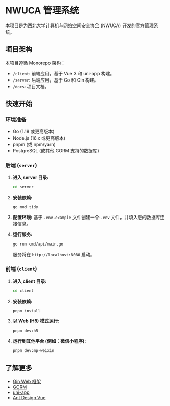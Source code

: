 # NWUCA 管理系统

本项目是为西北大学计算机与网络空间安全协会 (NWUCA) 开发的官方管理系统。

## 项目架构

本项目遵循 Monorepo 架构：

-   `/client`: 前端应用，基于 Vue 3 和 uni-app 构建。
-   `/server`: 后端应用，基于 Go 和 Gin 构建。
-   `/docs`: 项目文档。

## 快速开始

### 环境准备

-   Go (1.18 或更高版本)
-   Node.js (16.x 或更高版本)
-   pnpm (或 npm/yarn)
-   PostgreSQL (或其他 GORM 支持的数据库)

### 后端 (`server`)

1.  **进入 server 目录:**
    ```bash
    cd server
    ```

2.  **安装依赖:**
    ```bash
    go mod tidy
    ```

3.  **配置环境:**
    基于 `.env.example` 文件创建一个 `.env` 文件，并填入您的数据库连接信息。

4.  **运行服务:**
    ```bash
    go run cmd/api/main.go
    ```
    服务将在 `http://localhost:8080` 启动。

### 前端 (`client`)

1.  **进入 client 目录:**
    ```bash
    cd client
    ```

2.  **安装依赖:**
    ```bash
    pnpm install
    ```

3.  **以 Web (H5) 模式运行:**
    ```bash
    pnpm dev:h5
    ```

4.  **运行到其他平台 (例如：微信小程序):**
    ```bash
    pnpm dev:mp-weixin
    ```

## 了解更多

-   [Gin Web 框架](https://gin-gonic.com/)
-   [GORM](https://gorm.io/)
-   [uni-app](https://uniapp.dcloud.io/)
-   [Ant Design Vue](https://www.antdv.com/)
